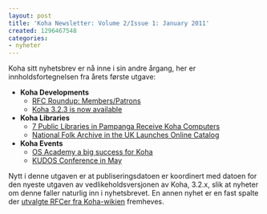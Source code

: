 ```yaml
---
layout: post
title: 'Koha Newsletter: Volume 2/Issue 1: January 2011'
created: 1296467548
categories:
- nyheter
---
```

<p>Koha sitt nyhetsbrev er nå inne i sin andre årgang, her er innholdsfortegnelsen fra årets første utgave:</p>
<ul>
<li><strong>Koha Developments</strong>
<ul>
<li><a href="http://koha-community.org/koha-newsletter-volume-2issue-1-january-2011#patrons">RFC Roundup: Members/Patrons</a></li>
<li><a href="http://koha-community.org/koha-newsletter-volume-2issue-1-january-2011#koha323">Koha 3.2.3 is now available</a></li>
</ul>
</li>
<li><strong>Koha Libraries</strong>
<ul>
<li><a href="http://koha-community.org/koha-newsletter-volume-2issue-1-january-2011#Pampanga">7 Public Libraries in Pampanga Receive Koha Computers</a></li>
<li><a href="http://koha-community.org/koha-newsletter-volume-2issue-1-january-2011#folkarchive">National Folk Archive in the UK Launches Online Catalog</a></li>
</ul>
</li>
<li><strong>Koha Events</strong>
<ul>
<li><a href="http://koha-community.org/koha-newsletter-volume-2issue-1-january-2011#osacademy">OS Academy a big success for Koha</a></li>
<li><a href="http://koha-community.org/koha-newsletter-volume-2issue-1-january-2011#kudos">KUDOS Conference in May</a></li>
</ul>
</li>
</ul>
<p>Nytt i denne utgaven er at publiseringsdatoen er koordinert med datoen for den nyeste utgaven av vedlikeholdsversjonen av Koha, 3.2.x, slik at nyheter om denne faller naturlig inn i nyhetsbrevet. En annen nyhet er en fast spalte der <a href="http://koha-community.org/koha-newsletter-volume-2issue-1-january-2011/#patrons">utvalgte RFCer fra Koha-wikien</a> fremheves.</p>
